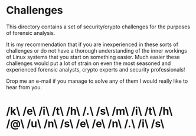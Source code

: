 # Challenges
This directory contains a set of security/crypto challenges for the purposes of forensic analysis.

It is my recommendation that if you are inexperienced in these sorts of challenges or do not have a thorough understanding of the inner workings of Linux systems that you start on something easier. Much easier these challenges would put a lot of strain on even the most seasoned and experienced forensic analysts, crypto experts and security professionals! 

Drop me an e-mail if you manage to solve any of them I would really like to hear from you.

# /k\ /e\ /i\ /t\ /h\ /.\ /s\ /m\ /i\ /t\ /h\ /@\ /u\ /n\ /s\ /e\ /e\ /n\ /.\ /i\ /s\
